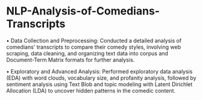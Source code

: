 # NLP-Analysis-of-Comedians-Transcripts
• Data Collection and Preprocessing: Conducted a detailed analysis of comedians' transcripts to compare their comedy styles, involving web scraping, data cleaning, and organizing text data into corpus and Document-Term Matrix formats for further analysis.

• Exploratory and Advanced Analysis: Performed exploratory data analysis (EDA) with word clouds, vocabulary size, and profanity analysis, followed by sentiment analysis using Text Blob and topic modeling with Latent Dirichlet Allocation (LDA) to uncover hidden patterns in the comedic content.
